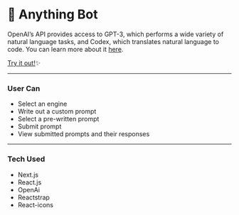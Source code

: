 # 🤖 Anything Bot

OpenAI’s API provides access to GPT-3, which performs a wide variety of natural language tasks, and Codex, which translates natural language to code. You can learn more about it [here](https://openai.com/api/).

[Try it out!](https://acs-anything-bot.netlify.app/)✨

---

### User Can
- Select an engine
- Write out a custom prompt 
- Select a pre-written prompt
- Submit prompt
- View submitted prompts and their responses

---

### Tech Used
- Next.js
- React.js
- OpenAi
- Reactstrap
- React-icons
